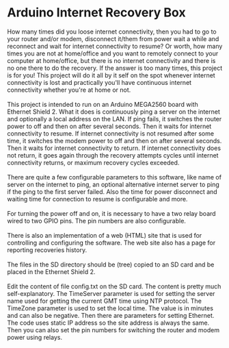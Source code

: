 Arduino Internet Recovery Box
=============================

How many times did you loose internet connectivity, then you had to go to your router and/or modem, disconnect it/them from power wait a while and reconnect and wait for internet connectivity to resume? Or worth, how many times you are not at home/office and you want to remotely connect to your computer at home/office, but there is no internet connectivity and there is no one there to do the recovery. If the answer is too many times, this project is for you! This project will do it all by it self on the spot whenever internet connectivity is lost and practically you'll have continuous internet connectivity whether you're at home or not.<br/><br/>
This project is intended to run on an Arduino MEGA2560 board with Ethernet Shield 2. What it does is continuously ping a server on the internet and optionally a local address on the LAN. If ping fails, it switches the router power to off and then on after several seconds. Then it waits for internet connectivity to resume. If internet connectivity is not resumed after some time, it switches the modem power to off and then on after several seconds. Then it waits for internet connectivity to return. If internet connectivity does not return, it goes again through the recovery attempts cycles until internet connectivity returns, or maximum recovery cycles exceeded.
<br/><br/>
There are quite a few configurable parameters to this software, like name of server on the internet to ping, an optional alternative internet server to ping if the ping to the first server failed. Also the time for power disconnect and waiting time for connection to resume is configurable and more.
<br/><br/>
For turning the power off and on, it is necessary to have a two relay board wired to two GPIO pins. The pin numbers are also configurable.
<br/><br/>
There is also an implementation of a web (HTML) site that is used for controlling and configuring the software. The web site also has a page for reporting recoveries history.
<br/><br/>
The files in the SD directory should be (tree) copied to an SD card and be placed in the Ethernet Shield 2.
<br/><br/>
Edit the content of file config.txt on the SD card. The content is pretty much self-explanatory. The TimeServer parameter is used for setting the server name used for getting the current GMT time using NTP protocol. The TimeZone parameter is used to set the local time. The value is in minutes and can also be negative. Then there are parameters for setting Ethernet. The code uses static IP address so the site address is always the same. Then you can also set the pin numbers for switching the router and modem power using relays.

